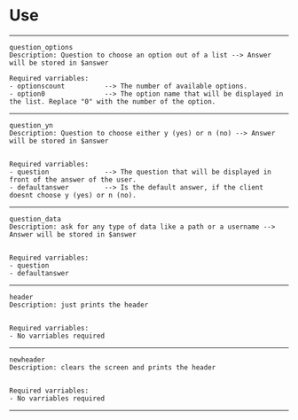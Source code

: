# Use
---------------------------------------------------------------------------------------------------------------------------------
```
question_options
Description: Question to choose an option out of a list --> Answer will be stored in $answer

Required varriables:
- optionscount          --> The number of available options.
- option0               --> The option name that will be displayed in the list. Replace "0" with the number of the option.
```
---------------------------------------------------------------------------------------------------------------------------------
```
question_yn
Description: Question to choose either y (yes) or n (no) --> Answer will be stored in $answer


Required varriables:
- question              --> The question that will be displayed in front of the answer of the user.
- defaultanswer         --> Is the default answer, if the client doesnt choose y (yes) or n (no).
```
---------------------------------------------------------------------------------------------------------------------------------
```
question_data
Description: ask for any type of data like a path or a username --> Answer will be stored in $answer


Required varriables:
- question
- defaultanswer
```
---------------------------------------------------------------------------------------------------------------------------------
```
header
Description: just prints the header


Required varriables:
- No varriables required
```
---------------------------------------------------------------------------------------------------------------------------------
```
newheader
Description: clears the screen and prints the header


Required varriables:
- No varriables required
```
---------------------------------------------------------------------------------------------------------------------------------
